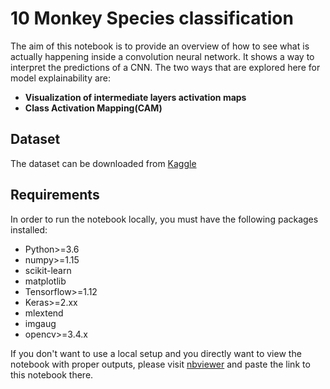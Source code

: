 # 10 Monkey Species classification

The aim of this notebook is to provide an overview of how to see what is actually happening inside a convolution
neural network. It shows a way to interpret the predictions of a CNN. The two ways that are explored here for 
model explainability are:

* **Visualization of intermediate layers activation maps**
* **Class Activation Mapping(CAM)**

## Dataset
The dataset can be downloaded from [Kaggle](https://www.kaggle.com/slothkong/10-monkey-species/home)

## Requirements
In order to run the notebook locally, you must have the following packages installed:
* Python>=3.6
* numpy>=1.15
* scikit-learn
* matplotlib
* Tensorflow>=1.12
* Keras>=2.xx
* mlextend
* imgaug
* opencv>=3.4.x


If you don't want to use a local setup and you directly want to view the notebook with proper outputs, 
please visit [nbviewer](https://nbviewer.jupyter.org) and paste the link to this notebook there.
